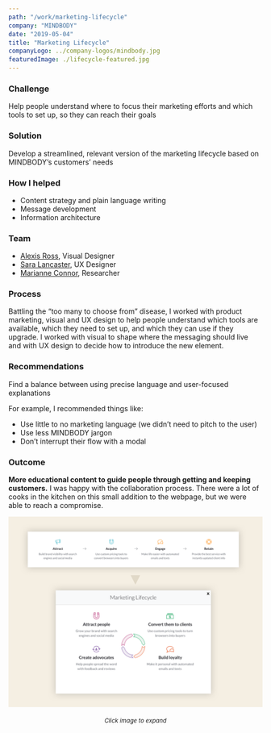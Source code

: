 ```yaml
---
path: "/work/marketing-lifecycle"
company: "MINDBODY"
date: "2019-05-04"
title: "Marketing Lifecycle"
companyLogo: ../company-logos/mindbody.jpg
featuredImage: ./lifecycle-featured.jpg
---
```


### Challenge

Help people understand where to focus their marketing efforts and which tools to set up, so they can reach their goals

### Solution

Develop a streamlined, relevant version of the marketing lifecycle based on MINDBODY’s customers’ needs

### How I helped

- Content strategy and plain language writing
- Message development
- Information architecture

### Team

- <a href="https://www.linkedin.com/in/alexis-elan-ross/" target="_blank">Alexis Ross</a>, Visual Designer
- <a href="https://www.linkedin.com/in/heysaralancaster/" target="_blank">Sara Lancaster</a>, UX Designer
- <a href="https://www.linkedin.com/in/marianneconner/" target="_blank">Marianne Connor</a>, Researcher

### Process

Battling the “too many to choose from” disease, I worked with product marketing, visual and UX design to help people understand which tools are available, which they need to set up, and which they can use if they upgrade. I worked with visual to shape where the messaging should live and with UX design to decide how to introduce the new element.

### Recommendations

Find a balance between using precise language and user-focused explanations

For example, I recommended things like:

- Use little to no marketing language (we didn’t need to pitch to the user)
- Use less MINDBODY jargon
- Don’t interrupt their flow with a modal

### Outcome

**More educational content to guide people through getting and keeping customers.**
I was happy with the collaboration process. There were a lot of cooks in the kitchen on this small addition to the webpage, but we were able to reach a compromise.

![Marketing lifecycle before and after](marketing-lifecycle-demo.png)

<center><small><em>Click image to expand</em></small></center>
